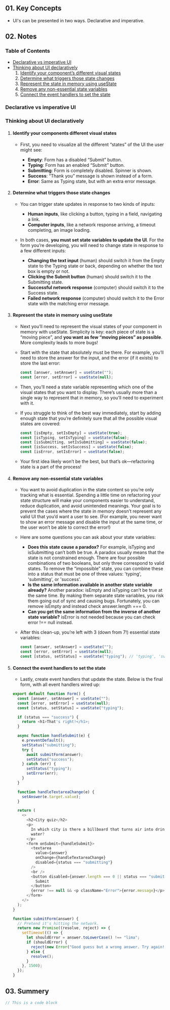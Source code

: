 ## 01. Key Concepts

- UI's can be presented in two ways. Declarative and imperative.

## 02. Notes

### Table of Contents

- [Declarative vs imperative UI](#declarative-vs-imperative-ui)
- [Thinking about UI declaratively](#thinking-about-ui-declaratively)
  1. [Identify your component’s different visual states](#identify-your-components-different-visual-states)
  2. [Determine what triggers those state changes](#determine-what-triggers-those-state-changes)
  3. [Represent the state in memory using useState](#represent-the-state-in-memory-using-usestate)
  4. [Remove any non-essential state variables](#remove-any-non-essential-state-variables)
  5. [Connect the event handlers to set the state](#connect-the-event-handlers-to-set-the-state)

### Declarative vs imperative UI

### Thinking about UI declaratively

1. #### Identify your components different visual states

   - First, you need to visualize all the different “states” of the UI the user might see:

     - **Empty**: Form has a disabled “Submit” button.
     - **Typing**: Form has an enabled “Submit” button.
     - **Submitting**: Form is completely disabled. Spinner is shown.
     - **Success**: “Thank you” message is shown instead of a form.
     - **Error**: Same as Typing state, but with an extra error message.

2. #### Determine what triggers those state changes

   - You can trigger state updates in response to two kinds of inputs:

     - **Human inputs**, like clicking a button, typing in a field, navigating a link.
     - **Computer inputs**, like a network response arriving, a timeout completing, an image loading.

   - In both cases, **you must set state variables to update the UI**. For the form you’re developing, you will need to change state in response to a few different inputs:

     - **Changing the text input** (human) should switch it from the Empty state to the Typing state or back, depending on whether the text box is empty or not.
     - **Clicking the Submit button** (human) should switch it to the Submitting state.
     - **Successful network response** (computer) should switch it to the Success state.
     - **Failed network response** (computer) should switch it to the Error state with the matching error message.

3. #### Represent the state in memory using useState

   - Next you’ll need to represent the visual states of your component in memory with useState. Simplicity is key: each piece of state is a “moving piece”, and **you want as few “moving pieces” as possible**. More complexity leads to more bugs!
   - Start with the state that absolutely must be there. For example, you’ll need to store the answer for the input, and the error (if it exists) to store the last error:

     ```js
     const [answer, setAnswer] = useState("");
     const [error, setError] = useState(null);
     ```

   - Then, you’ll need a state variable representing which one of the visual states that you want to display. There’s usually more than a single way to represent that in memory, so you’ll need to experiment with it.
   - If you struggle to think of the best way immediately, start by adding enough state that you’re definitely sure that all the possible visual states are covered:
     ```js
     const [isEmpty, setIsEmpty] = useState(true);
     const [isTyping, setIsTyping] = useState(false);
     const [isSubmitting, setIsSubmitting] = useState(false);
     const [isSuccess, setIsSuccess] = useState(false);
     const [isError, setIsError] = useState(false);
     ```
   - Your first idea likely won’t be the best, but that’s ok—refactoring state is a part of the process!

4. #### Remove any non-essential state variables

   - You want to avoid duplication in the state content so you’re only tracking what is essential. Spending a little time on refactoring your state structure will make your components easier to understand, reduce duplication, and avoid unintended meanings. Your goal is to prevent the cases where the state in memory doesn’t represent any valid UI that you’d want a user to see. (For example, you never want to show an error message and disable the input at the same time, or the user won’t be able to correct the error!)
   - Here are some questions you can ask about your state variables:
     - **Does this state cause a paradox?** For example, isTyping and isSubmitting can’t both be true. A paradox usually means that the state is not constrained enough. There are four possible combinations of two booleans, but only three correspond to valid states. To remove the “impossible” state, you can combine these into a status that must be one of three values: 'typing', 'submitting', or 'success'.
     - **Is the same information available in another state variable already?** Another paradox: isEmpty and isTyping can’t be true at the same time. By making them separate state variables, you risk them going out of sync and causing bugs. Fortunately, you can remove isEmpty and instead check answer.length === 0.
     - **Can you get the same information from the inverse of another state variable?** isError is not needed because you can check error !== null instead.
   - After this clean-up, you’re left with 3 (down from 7!) essential state variables:

     ```js
     const [answer, setAnswer] = useState("");
     const [error, setError] = useState(null);
     const [status, setStatus] = useState("typing"); // 'typing', 'submitting', or 'success'
     ```

5. #### Connect the event handlers to set the state

   - Lastly, create event handlers that update the state. Below is the final form, with all event handlers wired up:

   ```js
   export default function Form() {
     const [answer, setAnswer] = useState("");
     const [error, setError] = useState(null);
     const [status, setStatus] = useState("typing");

     if (status === "success") {
       return <h1>That's right!</h1>;
     }

     async function handleSubmit(e) {
       e.preventDefault();
       setStatus("submitting");
       try {
         await submitForm(answer);
         setStatus("success");
       } catch (err) {
         setStatus("typing");
         setError(err);
       }
     }

     function handleTextareaChange(e) {
       setAnswer(e.target.value);
     }

     return (
       <>
         <h2>City quiz</h2>
         <p>
           In which city is there a billboard that turns air into drinkable
           water?
         </p>
         <form onSubmit={handleSubmit}>
           <textarea
             value={answer}
             onChange={handleTextareaChange}
             disabled={status === "submitting"}
           />
           <br />
           <button disabled={answer.length === 0 || status === "submitting"}>
             Submit
           </button>
           {error !== null && <p className="Error">{error.message}</p>}
         </form>
       </>
     );
   }

   function submitForm(answer) {
     // Pretend it's hitting the network.
     return new Promise((resolve, reject) => {
       setTimeout(() => {
         let shouldError = answer.toLowerCase() !== "lima";
         if (shouldError) {
           reject(new Error("Good guess but a wrong answer. Try again!"));
         } else {
           resolve();
         }
       }, 1500);
     });
   }
   ```

<!-- 1. Identify your component’s different visual states
- First, you need to visualize all the different “states” of the UI the user might see:
2. Determine what triggers those state changes
3. Represent the state in memory using useState
4. Remove any non-essential state variables
5. Connect the event handlers to set the state -->

## 03. Summery

```js
// This is a code block
```
